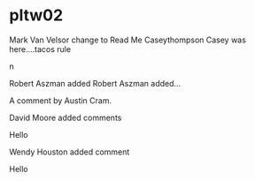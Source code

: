 # pltw02
Mark Van Velsor change to Read Me
 Caseythompson
Casey was here....tacos rule





n

Robert Aszman added Robert Aszman added...





A comment by Austin Cram.



David Moore added comments



Hello



Wendy Houston added comment



Hello



